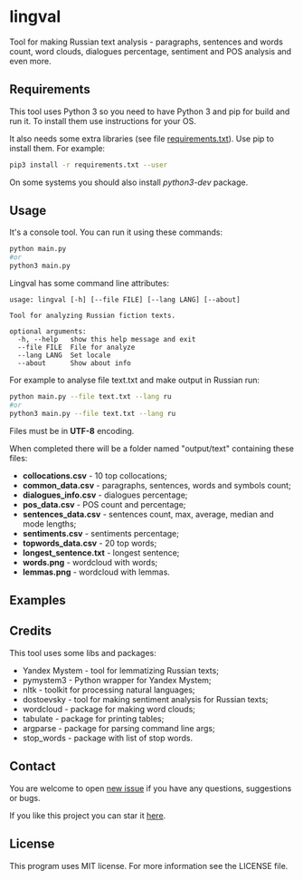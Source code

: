 # lingval

Tool for making Russian text analysis - paragraphs, sentences and words count, word clouds, dialogues percentage, sentiment and POS analysis and even more.

## Requirements

This tool uses Python 3 so you need to have Python 3 and pip for build and run it. To install them use instructions for your OS.

It also needs some extra libraries (see file [requirements.txt](requirements.txt)). Use pip to install them. For example:

``` bash
pip3 install -r requirements.txt --user
```

On some systems you should also install *python3-dev* package.

## Usage

It's a console tool. You can run it using these commands:

```bash
python main.py
#or
python3 main.py
```

Lingval has some command line attributes:

```
usage: lingval [-h] [--file FILE] [--lang LANG] [--about]

Tool for analyzing Russian fiction texts.

optional arguments:
  -h, --help   show this help message and exit
  --file FILE  File for analyze
  --lang LANG  Set locale
  --about      Show about info
```

For example to analyse file text.txt and make output in Russian run:

```bash
python main.py --file text.txt --lang ru
#or
python3 main.py --file text.txt --lang ru
```

Files must be in **UTF-8** encoding.

When completed there will be a folder named "output/text" containing these files:

- **collocations.csv** - 10 top collocations;
- **common_data.csv** - paragraphs, sentences, words and symbols count;
- **dialogues_info.csv** - dialogues percentage;
- **pos_data.csv** - POS count and percentage;
- **sentences_data.csv** - sentences count, max, average, median and mode lengths;
- **sentiments.csv** - sentiments percentage;
- **topwords_data.csv** - 20 top words;
- **longest_sentence.txt** - longest sentence;
- **words.png** - wordcloud with words;
- **lemmas.png** - wordcloud with lemmas.

## Examples

<!-- TODO: write some examples: Каренина, "Преступление и наказание" и "Обитаемый остров" -->

## Credits

This tool uses some libs and packages:

- Yandex Mystem - tool for lemmatizing Russian texts;
- pymystem3 - Python wrapper for Yandex Mystem;
- nltk - toolkit for processing natural languages;
- dostoevsky - tool for making sentiment analysis for Russian texts;
- wordcloud - package for making word clouds;
- tabulate - package for printing tables;
- argparse - package for parsing command line args;
- stop_words - package with list of stop words.

## Contact

You are welcome to open [new issue](https://github.com/qiray/lingval/issues/new) if you have any questions, suggestions or bugs.

If you like this project you can star it [here](https://github.com/qiray/lingval).

## License

This program uses MIT license. For more information see the LICENSE file.
